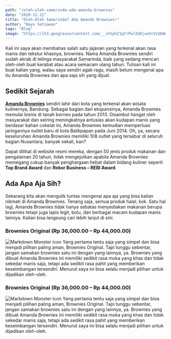 ```yaml
---
path: "/oleh-oleh-samarinda-ada-amanda-brownies"
date: "2020-11-22"
title: "Oleh-Oleh Samarinda? Ada Amanda Brownies!"
author: "Bayu Setiawan"
tags: "Blog"
image: "https://lh3.googleusercontent.com/__vh1phZ1gfrPwlImDjueVcVzGbWoMWPDQ9bM4wiXeVU_MqS9L5FxMFVxdskFeVgOd2qT5oZQLR5W9h01pIczfgGEyed2Pg3Asxh1jGCVRIKDHf4isUXt4Qe9gv-x1RJnyUz9wWLksAaBh2xiWSmNySkJJcsBx_quXa8PYF2Bhgkp0IgGaj5c7LUm0oJUw86fkRMGIbez17ilJBYjCWR0AcdYEsB5IT_xBTP0ouH-6mSQiMuOe23iK2LAtWAG5bqhE05p2NE0ISgkjYtBrD-_jAj8WVcV-erSXaLMEH5fIE54EROtb60pgjI6iV9i24foqu45V-1dtJV_SzA5HLfRldPMhW9ns5LcAmWN8iqOIBgpOC5s0X8V850cfGeJUOjb_F7q4T8XwoAGEIONqD9_3_T1u7JOu-BACSHLZSmFS9Ljq0OQVAaYRIucshqCi9sH2JcgHldfDVPIzeFKcfSmm76XTObCwvUb0VYvsicrOWnhZ5gtoeN4O6GXT631rEwkJBJdQ7FdzciPW5jmGVhC-UCAaUKH1yjiV7bJjw1dJpkECeofxLYyobypGaMIIcylhxmc74CZ7CnR5BH6P8Ltx3m6VV17Z44Jyioo9oJ42QpHgD2QiRdxND3x8g3vVjg_K-qHyZINxtEIDRPZ9seC_1tdz3qH-ZBIlYDio5N34eXmYL9-J2QkQxwVnxi=w308-h230-no?authuser=0"
---
```

Kali ini saya akan membahas salah satu jajanan yang terkenal akan rasa manis dan tekstur khasnya, brownies. Nama Amanda Brownies sendiri sudah akrab di telinga masyarakat Samarinda, baik yang sedang mencari oleh-oleh buat kerabat atau acara semacam ulang tahun. Tulisan kali ini buat kalian yang, walau saya sendiri agak ragu, masih belum mengenal apa itu Amanda Brownies dan apa saja sih yang dijual.

## Sedikit Sejarah

<a href="https://amandabrownies.co.id/" target="_blank" class="text-green"><b>Amanda Brownies</b></a> sendiri lahir dari kota yang terkenal akan wisata kulinernya, Bandung. Sebagai bagian dari ekspansinya, Amanda Brownies memulai bisnis di tanah borneo pada tahun 2013. Disambut hangat oleh masyarakat dan seiring meningkatnya antusias akan kudapan manis yang berdasar bahan cokelat ini, Amanda Brownies kemudian memperluas jaringannya outlet baru di kota Balikpapan pada Juni 2014. Oh, ya, secara keseluruhan Amanda Brownies memiliki 108 outlet yang tersebar di seluruh bagian Nusantara, banyak sekali, kan?

Dapat dilihat di website resmi mereka, dengan 50 jenis produk makanan dan pengalaman 20 tahun, tidak mengejutkan apabila Amanda Brownies memegang cukup banyak penghargaan hebat dalam bidang kuliner seperti <b class="text-green">Top Brand Award</b> dan <b class="text-green">Rekor Business – REBI Award</b>.

## Ada Apa Aja Sih?

Sekarang kita akan mengulik tuntas mengenai apa aja yang bisa kalian nikmati di Amanda Brownies. Tenang saja, semua produk halal, kok. Satu hal lagi, Amanda Brownies tidak hanya sebatas menyediakan makanan berupa brownies tetapi juga lapis legit, bolu, dan berbagai macam kudapan manis lainnya. Kalian bisa langsung cari lebih lanjut di sini.

### Brownies Original (Rp 36,000.00 – Rp 44,000.00)
<img src="https://amandabrownies.co.id/wp-content/uploads/2020/01/Original.jpg"
     alt="Markdown Monster icon"/>
Yang pertama tentu saja yang simpel dan bisa menjadi pilihan paling aman, Brownies Original. Tapi tunggu sebentar, jangan samakan brownies satu ini dengan yang lainnya, ya. Brownies yang dibuat Amanda Brownies ini memiliki sedikit rasa moka yang khas dan tidak sekedar manis saja, tetapi ada sedikit rasa pahit yang memberikan keseimbangan tersendiri. Menurut saya ini bisa selalu menjadi pilihan untuk dijadikan oleh-oleh.

### Brownies Original (Rp 36,000.00 – Rp 44,000.00)
<img src="https://amandabrownies.co.id/wp-content/uploads/2020/01/Strawberry.jpg"
     alt="Markdown Monster icon"/>
Yang pertama tentu saja yang simpel dan bisa menjadi pilihan paling aman, Brownies Original. Tapi tunggu sebentar, jangan samakan brownies satu ini dengan yang lainnya, ya. Brownies yang dibuat Amanda Brownies ini memiliki sedikit rasa moka yang khas dan tidak sekedar manis saja, tetapi ada sedikit rasa pahit yang memberikan keseimbangan tersendiri. Menurut saya ini bisa selalu menjadi pilihan untuk dijadikan oleh-oleh.
